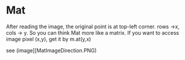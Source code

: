 # Mat 

After reading the image, the original point is at top-left corner.
rows ->x,  cols -> y. So you can think Mat more like a matrix.
If you want to access image pixel (x,y),  get it by m.at<double>(y,x)

see (image][MatImageDirection.PNG)
